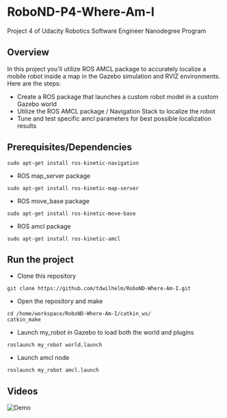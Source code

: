 # RoboND-P4-Where-Am-I
Project 4 of Udacity Robotics Software Engineer Nanodegree Program

## Overview  
In this project you'll utilize ROS AMCL package to accurately localize a mobile robot inside a map in the Gazebo simulation and RVIZ environments. Here are the steps:  
* Create a ROS package that launches a custom robot model in a custom Gazebo world  
* Utilize the ROS AMCL package / Navigation Stack to localize the robot  
* Tune and test specific amcl parameters for best possible localization results  
## Prerequisites/Dependencies  
```
sudo apt-get install ros-kinetic-navigation
```
* ROS map_server package  
```
sudo apt-get install ros-kinetic-map-server
```
* ROS move_base package  
```
sudo apt-get install ros-kinetic-move-base
```
* ROS amcl package  
```
sudo apt-get install ros-kinetic-amcl
```
## Run the project  
* Clone this repository
```
git clone https://github.com/tdwilhelm/RoboND-Where-Am-I.git
```
* Open the repository and make  
```
cd /home/workspace/RoboND-Where-Am-I/catkin_ws/
catkin_make
```
* Launch my_robot in Gazebo to load both the world and plugins  
```
roslaunch my_robot world.launch
```  
* Launch amcl node  
```
roslaunch my_robot amcl.launch
```  

## Videos  
 
![Demo](localization_demo.gif)  
